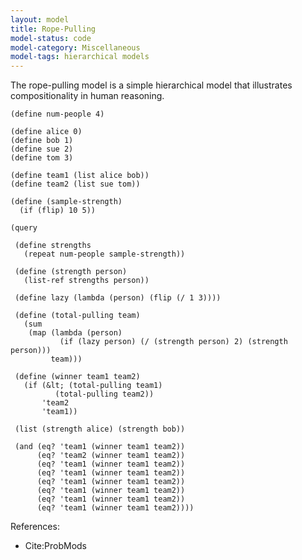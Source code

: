 ```yaml
---
layout: model
title: Rope-Pulling
model-status: code
model-category: Miscellaneous
model-tags: hierarchical models
---
```


The rope-pulling model is a simple hierarchical model that illustrates compositionality in human reasoning.

    (define num-people 4)
    
    (define alice 0)
    (define bob 1)
    (define sue 2)
    (define tom 3)
    
    (define team1 (list alice bob))
    (define team2 (list sue tom))
    
    (define (sample-strength)
      (if (flip) 10 5))
    
    (query
    
     (define strengths
       (repeat num-people sample-strength))
    
     (define (strength person)
       (list-ref strengths person))
    
     (define lazy (lambda (person) (flip (/ 1 3))))
    
     (define (total-pulling team)
       (sum
        (map (lambda (person)
               (if (lazy person) (/ (strength person) 2) (strength person)))
             team)))
    
     (define (winner team1 team2)
       (if (&lt; (total-pulling team1)
              (total-pulling team2))
           'team2
           'team1))
    
     (list (strength alice) (strength bob))
    
     (and (eq? 'team1 (winner team1 team2))
          (eq? 'team2 (winner team1 team2))
          (eq? 'team1 (winner team1 team2))
          (eq? 'team1 (winner team1 team2))
          (eq? 'team1 (winner team1 team2))
          (eq? 'team1 (winner team1 team2))
          (eq? 'team1 (winner team1 team2))
          (eq? 'team1 (winner team1 team2))))

References:

- Cite:ProbMods
